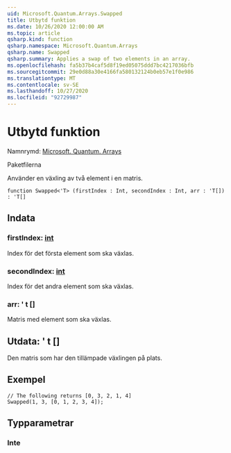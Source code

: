 ```yaml
---
uid: Microsoft.Quantum.Arrays.Swapped
title: Utbytd funktion
ms.date: 10/26/2020 12:00:00 AM
ms.topic: article
qsharp.kind: function
qsharp.namespace: Microsoft.Quantum.Arrays
qsharp.name: Swapped
qsharp.summary: Applies a swap of two elements in an array.
ms.openlocfilehash: fa5b37b4caf5d8f19ed05075ddd7bc4217036bfb
ms.sourcegitcommit: 29e0d88a30e4166fa580132124b0eb57e1f0e986
ms.translationtype: MT
ms.contentlocale: sv-SE
ms.lasthandoff: 10/27/2020
ms.locfileid: "92729987"
---
```

# <a name="swapped-function"></a>Utbytd funktion

Namnrymd: [Microsoft. Quantum. Arrays](xref:Microsoft.Quantum.Arrays)

Paketfilerna [](https://nuget.org/packages/)


Använder en växling av två element i en matris.

```qsharp
function Swapped<'T> (firstIndex : Int, secondIndex : Int, arr : 'T[]) : 'T[]
```


## <a name="input"></a>Indata

### <a name="firstindex--int"></a>firstIndex: [int](xref:microsoft.quantum.lang-ref.int)

Index för det första element som ska växlas.


### <a name="secondindex--int"></a>secondIndex: [int](xref:microsoft.quantum.lang-ref.int)

Index för det andra element som ska växlas.


### <a name="arr--t"></a>arr: ' t []

Matris med element som ska växlas.



## <a name="output--t"></a>Utdata: ' t []

Den matris som har den tillämpade växlingen på plats.

## <a name="example"></a>Exempel

```qsharp
// The following returns [0, 3, 2, 1, 4]
Swapped(1, 3, [0, 1, 2, 3, 4]);
```

## <a name="type-parameters"></a>Typparametrar

### <a name="t"></a>Inte

